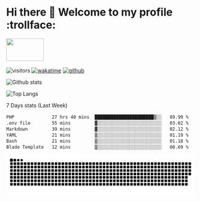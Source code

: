 # Hi there 👋 Welcome to my profile :trollface:
<!-- top left -->
<a href="#">
    <img src="https://media1.giphy.com/media/L0C3eo0XgklO7iqXRC/source.gif" width="100" height="60"/>
</a>

![visitors](https://visitor-badge.glitch.me/badge?page_id=saedyousef.saedyousef&left_color=green&right_color=red)
[![wakatime](https://wakatime.com/badge/user/03bf07e2-4c78-4826-8603-8922f0241061.svg)](https://wakatime.com/@03bf07e2-4c78-4826-8603-8922f0241061)
[![github](https://img.shields.io/github/followers/saedyousef?logo=github&style=plastic)](https://github.com/alanhamlett?tab=followers)

![Github stats](https://github-readme-stats.vercel.app/api?username=saedyousef&show_icons=true&theme=radical&count_private=true)

![Top Langs](https://github-readme-stats.vercel.app/api/top-langs/?username=saedyousef)

7 Days stats (Last Week)
<!--START_SECTION:waka-->

```text
PHP              27 hrs 40 mins  ██████████████████████▒░░   89.99 %
.env file        55 mins         ▓░░░░░░░░░░░░░░░░░░░░░░░░   03.02 %
Markdown         39 mins         ▓░░░░░░░░░░░░░░░░░░░░░░░░   02.12 %
YAML             21 mins         ▒░░░░░░░░░░░░░░░░░░░░░░░░   01.19 %
Bash             21 mins         ▒░░░░░░░░░░░░░░░░░░░░░░░░   01.18 %
Blade Template   12 mins         ▒░░░░░░░░░░░░░░░░░░░░░░░░   00.69 %
```

<!--END_SECTION:waka-->
    

![github contribution grid snake animation](https://raw.githubusercontent.com/saedyousef/saedyousef/output/github-contribution-grid-snake.svg)
